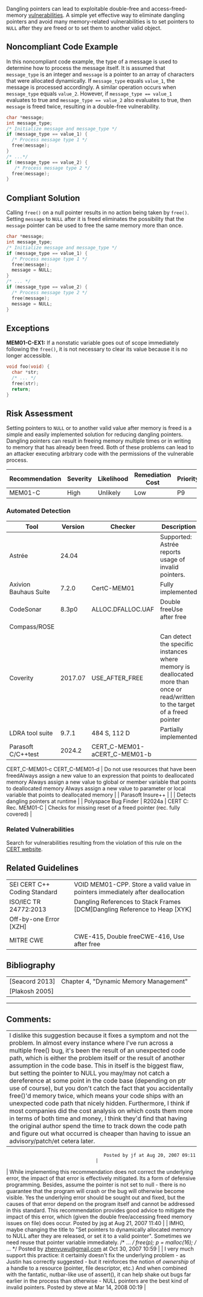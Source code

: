 Dangling pointers can lead to exploitable double-free and access-freed-memory [vulnerabilities](BB.-Definitions_87152273.html#BB.Definitions-vulnerability). A simple yet effective way to eliminate dangling pointers and avoid many memory-related vulnerabilities is to set pointers to `NULL` after they are freed or to set them to another valid object.
## Noncompliant Code Example
In this noncompliant code example, the type of a message is used to determine how to process the message itself. It is assumed that `message_type` is an integer and `message` is a pointer to an array of characters that were allocated dynamically. If `message_type` equals `value_1`, the message is processed accordingly. A similar operation occurs when `message_type` equals `value_2`. However, if `message_type == value_1` evaluates to true and `message_type == value_2` also evaluates to true, then `message` is freed twice, resulting in a double-free vulnerability.
``` c
char *message;
int message_type;
/* Initialize message and message_type */
if (message_type == value_1) {
  /* Process message type 1 */
  free(message);
}
/* ...*/
if (message_type == value_2) {
   /* Process message type 2 */
  free(message);
}
```
## Compliant Solution
Calling `free()` on a null pointer results in no action being taken by `free()`. Setting `message` to `NULL` after it is freed eliminates the possibility that the `message` pointer can be used to free the same memory more than once.
``` c
char *message;
int message_type;
/* Initialize message and message_type */
if (message_type == value_1) {
  /* Process message type 1 */
  free(message);
  message = NULL;
}
/* ... */
if (message_type == value_2) {
  /* Process message type 2 */
  free(message);
  message = NULL;
}
```
## Exceptions
**MEM01-C-EX1:** If a nonstatic variable goes out of scope immediately following the `free()`, it is not necessary to clear its value because it is no longer accessible.
``` c
void foo(void) {
  char *str;
  /* ... */
  free(str);
  return;
}
```
## Risk Assessment
Setting pointers to `NULL` or to another valid value after memory is freed is a simple and easily implemented solution for reducing dangling pointers. Dangling pointers can result in freeing memory multiple times or in writing to memory that has already been freed. Both of these problems can lead to an attacker executing arbitrary code with the permissions of the vulnerable process.

| Recommendation | Severity | Likelihood | Remediation Cost | Priority | Level |
| ----|----|----|----|----|----|
| MEM01-C | High | Unlikely | Low | P9 | L2 |

### Automated Detection

| Tool | Version | Checker | Description |
| ----|----|----|----|
| Astrée | 24.04 |  | Supported: Astrée reports usage of invalid pointers. |
| Axivion Bauhaus Suite | 7.2.0 | CertC-MEM01 | Fully implemented |
| CodeSonar | 8.3p0 | ALLOC.DFALLOC.UAF | Double freeUse after free |
| Compass/ROSE |  |  |  |
| Coverity | 2017.07 | USE_AFTER_FREE | Can detect the specific instances where memory is deallocated more than once or read/written to the target of a freed pointer |
| LDRA tool suite | 9.7.1 | 484 S, 112 D | Partially implemented |
| Parasoft C/C++test | 2024.2 | CERT_C-MEM01-aCERT_C-MEM01-b
CERT_C-MEM01-c
CERT_C-MEM01-d | Do not use resources that have been freedAlways assign a new value to an expression that points to deallocated memory
Always assign a new value to global or member variable that points to deallocated memory
Always assign a new value to parameter or local variable that points to deallocated memory |
| Parasoft Insure++ |  |  | Detects dangling pointers at runtime |
| Polyspace Bug Finder | R2024a | CERT C: Rec. MEM01-C | Checks for missing reset of a freed pointer (rec. fully covered) |

### Related Vulnerabilities
Search for vulnerabilities resulting from the violation of this rule on the [CERT website](https://www.kb.cert.org/vulnotes/bymetric?searchview&query=FIELD+KEYWORDS+contains+MEM01-C).
## Related Guidelines

|  |  |
| ----|----|
| SEI CERT C++ Coding Standard | VOID MEM01-CPP. Store a valid value in pointers immediately after deallocation |
| ISO/IEC TR 24772:2013 | Dangling References to Stack Frames [DCM]Dangling Reference to Heap [XYK]
Off-by-one Error [XZH] |
| MITRE CWE | CWE-415, Double freeCWE-416, Use after free |

## Bibliography

|  |  |
| ----|----|
| [Seacord 2013] | Chapter 4, "Dynamic Memory Management" |
| [Plakosh 2005] |  |

------------------------------------------------------------------------
[](../c/MEM00-C_%20Allocate%20and%20free%20memory%20in%20the%20same%20module,%20at%20the%20same%20level%20of%20abstraction) [](../c/Rec_%2008_%20Memory%20Management%20_MEM_) [](https://wiki.sei.cmu.edu/confluence/pages/viewpage.action?pageId=87152375)
## Comments:

|  |
| ----|
| I dislike this suggestion because it fixes a symptom and not the problem. In almost every instance where I've run across a multiple free() bug, it's been the result of an unexpected code path, which is either the problem itself or the result of another assumption in the code base. This in itself is the biggest flaw, but setting the pointer to NULL you may/may not catch a dereference at some point in the code base (depending on ptr use of course), but you don't catch the fact that you accidentally free()'d memory twice, which means your code ships with an unexpected code path that nicely hidden. Furthermore, I think if most companies did the cost analysis on which costs them more in terms of both time and money, I think they'd find that having the original author spend the time to track down the code path and figure out what occurred is cheaper than having to issue an advisory/patch/et cetera later.
                                        Posted by jf at Aug 20, 2007 09:11
                                     |
| While implementing this recommendation does not correct the underlying error, the impact of that error is effectively mitigated. Its a form of defensive programming. Besides, assume the pointer is not set to null - there is no guarantee that the program will crash or the bug will otherwise become visible.
Yes the underlying error should be sought out and fixed, but the causes of that error depend on the program itself and cannot be addressed in this standard. This recommendation provides good advice to mitigate the impact of this error, which (given the double free/accessing freed memory issues on file) does occur.
                                        Posted by jsg at Aug 21, 2007 11:40
                                     |
| IMHO, maybe changing the title to "Set pointers to dynamically allocated memory to NULL after they are released, or set it to a valid pointer". Sometimes we need reuse that pointer variable immediately.
/* ... */
free(p);
p = malloc(16);
/* ... */
                                        Posted by zhenyuwu@gmail.com at Oct 30, 2007 10:59
                                     |
| I very much support this practice: it certainly doesn't fix the underlying problem - as Justin has correctly suggested - but it reinforces the notion of *ownership* of a handle to a resource (pointer, file descriptor, etc.)
And when combined with the fantatic, nutbar-like use of assert(), it can help shake out bugs far earlier in the process than otherwise - NULL pointers are the best kind of invalid pointers.
                                        Posted by steve at Mar 14, 2008 00:19
                                     |

